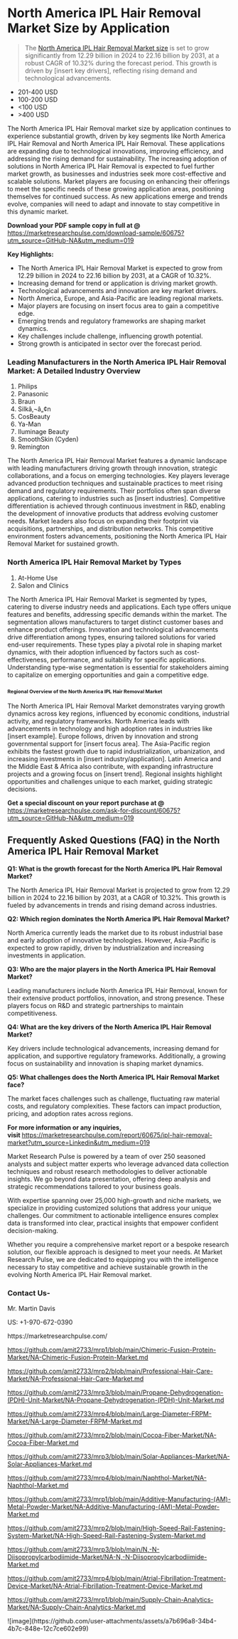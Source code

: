 <h1>North America IPL Hair Removal Market&nbsp;Size by Application</h1><blockquote><p>The <a href="https://marketresearchpulse.com/download-sample/60675?utm_source=GitHub-NA&amp;utm_medium=019">North America IPL Hair Removal Market size</a> is set to grow significantly from 12.29 billion in 2024 to 22.16 billion by 2031, at a robust CAGR of 10.32% during the forecast period. This growth is driven by [insert key drivers], reflecting rising demand and technological advancements.</p></blockquote><ul><li>201-400 USD<li> 100-200 USD<li> <100 USD<li> >400 USD</li></ul><p>The North America IPL Hair Removal market size by application continues to experience substantial growth, driven by key segments like North America IPL Hair Removal and North America IPL Hair Removal. These applications are expanding due to technological innovations, improving efficiency, and addressing the rising demand for sustainability. The increasing adoption of solutions in North America IPL Hair Removal is expected to fuel further market growth, as businesses and industries seek more cost-effective and scalable solutions. Market players are focusing on enhancing their offerings to meet the specific needs of these growing application areas, positioning themselves for continued success. As new applications emerge and trends evolve, companies will need to adapt and innovate to stay competitive in this dynamic market.</p><p><strong>Download your PDF sample copy in full at @ </strong><a href="https://marketresearchpulse.com/download-sample/60675?utm_source=GitHub-NA&amp;utm_medium=019">https://marketresearchpulse.com/download-sample/60675?utm_source=GitHub-NA&amp;utm_medium=019</a></p><p><strong>Key Highlights: </strong></p><ul><li>The North America IPL Hair Removal Market is expected to grow from 12.29 billion in 2024 to 22.16 billion by 2031, at a CAGR of 10.32%.</li><li>Increasing demand for trend or application is driving market growth.</li><li>Technological advancements and innovation are key market drivers.</li><li>North America, Europe, and Asia-Pacific are leading regional markets.</li><li>Major players are focusing on insert focus area to gain a competitive edge.</li><li>Emerging trends and regulatory frameworks are shaping market dynamics.</li><li>Key challenges include challenge, influencing growth potential.</li><li>Strong growth is anticipated in sector over the forecast period.</li></ul><h3>Leading Manufacturers in the North America IPL Hair Removal Market: A Detailed Industry Overview</h3><ol><li>Philips</li><li>Panasonic</li><li>Braun</li><li>Silkâ‚¬â„¢n</li><li>CosBeauty</li><li>Ya-Man</li><li>Iluminage Beauty</li><li>SmoothSkin (Cyden)</li><li>Remington</li></ol><div class="flex max-w-full flex-col flex-grow"><div class="min-h-8 text-message flex w-full flex-col items-end gap-2 whitespace-normal break-words [.text-message+&amp;]:mt-5" dir="auto" data-message-author-role="assistant" data-message-id="fd8432e4-4910-450d-b182-61b7bfb0a01f" data-message-model-slug="gpt-4o"><div class="flex w-full flex-col gap-1 empty:hidden first:pt-[3px]"><div class="markdown prose w-full break-words dark:prose-invert light"><p>The North America IPL Hair Removal Market features a dynamic landscape with leading manufacturers driving growth through innovation, strategic collaborations, and a focus on emerging technologies. Key players leverage advanced production techniques and sustainable practices to meet rising demand and regulatory requirements. Their portfolios often span diverse applications, catering to industries such as [insert industries]. Competitive differentiation is achieved through continuous investment in R&amp;D, enabling the development of innovative products that address evolving customer needs. Market leaders also focus on expanding their footprint via acquisitions, partnerships, and distribution networks. This competitive environment fosters advancements, positioning the North America IPL Hair Removal Market for sustained growth.</p></div></div></div></div><h3>North America IPL Hair Removal Market by Types</h3><ol><li>At-Home Use<li> Salon and Clinics</li></ol><div class="flex max-w-full flex-col flex-grow"><div class="min-h-8 text-message flex w-full flex-col items-end gap-2 whitespace-normal break-words [.text-message+&amp;]:mt-5" dir="auto" data-message-author-role="assistant" data-message-id="084470be-0bb7-4664-bddf-5156b4f41249" data-message-model-slug="gpt-4o-mini"><div class="flex w-full flex-col gap-1 empty:hidden first:pt-[3px]"><div class="markdown prose w-full break-words dark:prose-invert light"><p>The North America IPL Hair Removal Market is segmented by types, catering to diverse industry needs and applications. Each type offers unique features and benefits, addressing specific demands within the market. The segmentation allows manufacturers to target distinct customer bases and enhance product offerings. Innovation and technological advancements drive differentiation among types, ensuring tailored solutions for varied end-user requirements. These types play a pivotal role in shaping market dynamics, with their adoption influenced by factors such as cost-effectiveness, performance, and suitability for specific applications. Understanding type-wise segmentation is essential for stakeholders aiming to capitalize on emerging opportunities and gain a competitive edge.</p></div></div></div></div><h3><span style="font-size: 11px;">Regional Overview of the North America IPL Hair Removal Market</span></h3><div class="flex max-w-full flex-col flex-grow"><div class="min-h-8 text-message flex w-full flex-col items-end gap-2 whitespace-normal break-words [.text-message+&amp;]:mt-5" dir="auto" data-message-author-role="assistant" data-message-id="e9038762-ce64-4e30-91c9-9bd413514231" data-message-model-slug="gpt-4o-mini"><div class="flex w-full flex-col gap-1 empty:hidden first:pt-[3px]"><div class="markdown prose w-full break-words dark:prose-invert light"><p>The North America IPL Hair Removal Market demonstrates varying growth dynamics across key regions, influenced by economic conditions, industrial activity, and regulatory frameworks. North America leads with advancements in technology and high adoption rates in industries like [insert example]. Europe follows, driven by innovation and strong governmental support for [insert focus area]. The Asia-Pacific region exhibits the fastest growth due to rapid industrialization, urbanization, and increasing investments in [insert industry/application]. Latin America and the Middle East &amp; Africa also contribute, with expanding infrastructure projects and a growing focus on [insert trend]. Regional insights highlight opportunities and challenges unique to each market, guiding strategic decisions.</p></div></div></div></div><p><strong>Get a special discount on your report purchase at @ </strong><a href="https://marketresearchpulse.com/ask-for-discount/60675?utm_source=GitHub-NA&amp;utm_medium=019">https://marketresearchpulse.com/ask-for-discount/60675?utm_source=GitHub-NA&amp;utm_medium=019</a></p><h2>Frequently Asked Questions (FAQ) in the North America IPL Hair Removal Market</h2><p><strong>Q1: What is the growth forecast for the North America IPL Hair Removal Market?</strong></p><p>The North America IPL Hair Removal Market is projected to grow from 12.29 billion in 2024 to 22.16 billion by 2031, at a CAGR of 10.32%. This growth is fueled by advancements in trends and rising demand across industries.</p><p><strong>Q2: Which region dominates the North America IPL Hair Removal Market?</strong></p><p>North America currently leads the market due to its robust industrial base and early adoption of innovative technologies. However, Asia-Pacific is expected to grow rapidly, driven by industrialization and increasing investments in application.</p><p><strong>Q3: Who are the major players in the North America IPL Hair Removal Market?</strong></p><p>Leading manufacturers include North America IPL Hair Removal, known for their extensive product portfolios, innovation, and strong presence. These players focus on R&amp;D and strategic partnerships to maintain competitiveness.</p><p><strong>Q4: What are the key drivers of the North America IPL Hair Removal Market?</strong></p><p>Key drivers include technological advancements, increasing demand for application, and supportive regulatory frameworks. Additionally, a growing focus on sustainability and innovation is shaping market dynamics.</p><p><strong>Q5: What challenges does the North America IPL Hair Removal Market face?</strong></p><p>The market faces challenges such as challenge, fluctuating raw material costs, and regulatory complexities. These factors can impact production, pricing, and adoption rates across regions.</p><p><strong>For more information or any inquiries, visit&nbsp;</strong><a href="https://marketresearchpulse.com/report/60675/ipl-hair-removal-market?utm_source=Linkedin&utm_medium=019">https://marketresearchpulse.com/report/60675/ipl-hair-removal-market?utm_source=Linkedin&utm_medium=019</a></p><p>Market Research Pulse is powered by a team of over 250 seasoned analysts and subject matter experts who leverage advanced data collection techniques and robust research methodologies to deliver actionable insights. We go beyond data presentation, offering deep analysis and strategic recommendations tailored to your business goals.</p><p>With expertise spanning over 25,000 high-growth and niche markets, we specialize in providing customized solutions that address your unique challenges. Our commitment to actionable intelligence ensures complex data is transformed into clear, practical insights that empower confident decision-making.</p><p>Whether you require a comprehensive market report or a bespoke research solution, our flexible approach is designed to meet your needs. At Market Research Pulse, we are dedicated to equipping you with the intelligence necessary to stay competitive and achieve sustainable growth in the evolving North America IPL Hair Removal market.</p><h3><strong>Contact Us-</strong></h3><p>Mr. Martin Davis</p><p>US: +1-970-672-0390</p><p>https://marketresearchpulse.com/</p><p><a href="https://github.com/amit2733/mrp1/blob/main/Chimeric-Fusion-Protein-Market/NA-Chimeric-Fusion-Protein-Market.md">https://github.com/amit2733/mrp1/blob/main/Chimeric-Fusion-Protein-Market/NA-Chimeric-Fusion-Protein-Market.md</a></p><p><a href="https://github.com/amit2733/mrp2/blob/main/Professional-Hair-Care-Market/NA-Professional-Hair-Care-Market.md">https://github.com/amit2733/mrp2/blob/main/Professional-Hair-Care-Market/NA-Professional-Hair-Care-Market.md</a></p><p><a href="https://github.com/amit2733/mrp3/blob/main/Propane-Dehydrogenation-(PDH)-Unit-Market/NA-Propane-Dehydrogenation-(PDH)-Unit-Market.md">https://github.com/amit2733/mrp3/blob/main/Propane-Dehydrogenation-(PDH)-Unit-Market/NA-Propane-Dehydrogenation-(PDH)-Unit-Market.md</a></p><p><a href="https://github.com/amit2733/mrp4/blob/main/Large-Diameter-FRPM-Market/NA-Large-Diameter-FRPM-Market.md">https://github.com/amit2733/mrp4/blob/main/Large-Diameter-FRPM-Market/NA-Large-Diameter-FRPM-Market.md</a></p><p><a href="https://github.com/amit2733/mrp2/blob/main/Cocoa-Fiber-Market/NA-Cocoa-Fiber-Market.md">https://github.com/amit2733/mrp2/blob/main/Cocoa-Fiber-Market/NA-Cocoa-Fiber-Market.md</a></p><p><a href="https://github.com/amit2733/mrp3/blob/main/Solar-Appliances-Market/NA-Solar-Appliances-Market.md">https://github.com/amit2733/mrp3/blob/main/Solar-Appliances-Market/NA-Solar-Appliances-Market.md</a></p><p><a href="https://github.com/amit2733/mrp4/blob/main/Naphthol-Market/NA-Naphthol-Market.md">https://github.com/amit2733/mrp4/blob/main/Naphthol-Market/NA-Naphthol-Market.md</a></p><p><a href="https://github.com/amit2733/mrp1/blob/main/Additive-Manufacturing-(AM)-Metal-Powder-Market/NA-Additive-Manufacturing-(AM)-Metal-Powder-Market.md">https://github.com/amit2733/mrp1/blob/main/Additive-Manufacturing-(AM)-Metal-Powder-Market/NA-Additive-Manufacturing-(AM)-Metal-Powder-Market.md</a></p><p><a href="https://github.com/amit2733/mrp2/blob/main/High-Speed-Rail-Fastening-System-Market/NA-High-Speed-Rail-Fastening-System-Market.md">https://github.com/amit2733/mrp2/blob/main/High-Speed-Rail-Fastening-System-Market/NA-High-Speed-Rail-Fastening-System-Market.md</a></p><p><a href="https://github.com/amit2733/mrp3/blob/main/N,-N-Diisopropylcarbodiimide-Market/NA-N,-N-Diisopropylcarbodiimide-Market.md">https://github.com/amit2733/mrp3/blob/main/N,-N-Diisopropylcarbodiimide-Market/NA-N,-N-Diisopropylcarbodiimide-Market.md</a></p><p><a href="https://github.com/amit2733/mrp4/blob/main/Atrial-Fibrillation-Treatment-Device-Market/NA-Atrial-Fibrillation-Treatment-Device-Market.md">https://github.com/amit2733/mrp4/blob/main/Atrial-Fibrillation-Treatment-Device-Market/NA-Atrial-Fibrillation-Treatment-Device-Market.md</a></p><p><a href="https://github.com/amit2733/mrp1/blob/main/Supply-Chain-Analytics-Market/NA-Supply-Chain-Analytics-Market.md">https://github.com/amit2733/mrp1/blob/main/Supply-Chain-Analytics-Market/NA-Supply-Chain-Analytics-Market.md</a></p>
![image](https://github.com/user-attachments/assets/a7b696a8-34b4-4b7c-848e-12c7ce602e99)
